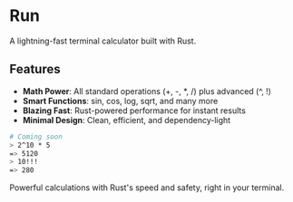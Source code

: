 # Run

A lightning-fast terminal calculator built with Rust.

## Features

- **Math Power**: All standard operations (+, -, *, /) plus advanced (^, !)
- **Smart Functions**: sin, cos, log, sqrt, and many more
- **Blazing Fast**: Rust-powered performance for instant results
- **Minimal Design**: Clean, efficient, and dependency-light

```bash
# Coming soon
> 2^10 * 5
=> 5120
> 10!!!
=> 280
```

Powerful calculations with Rust's speed and safety, right in your terminal.